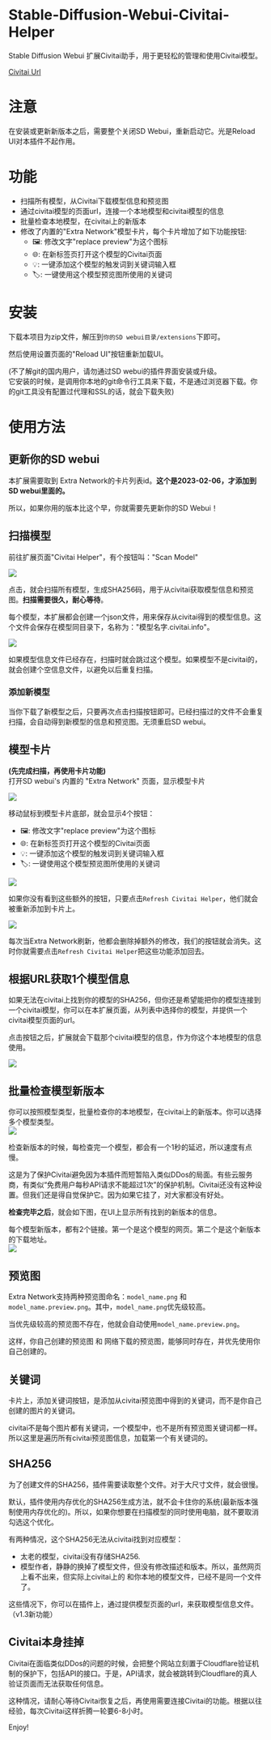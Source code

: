 # Stable-Diffusion-Webui-Civitai-Helper
Stable Diffusion Webui 扩展Civitai助手，用于更轻松的管理和使用Civitai模型。

[Civitai Url](https://civitai.com/models/16768/civitai-helper-sd-webui-civitai-extension)  

# 注意
在安装或更新新版本之后，需要整个关闭SD Webui，重新启动它。光是Reload UI对本插件不起作用。  

# 功能
* 扫描所有模型，从Civitai下载模型信息和预览图 
* 通过civitai模型的页面url，连接一个本地模型和civitai模型的信息
* 批量检查本地模型，在civitai上的新版本
* 修改了内置的"Extra Network"模型卡片，每个卡片增加了如下功能按钮:
  - 🖼: 修改文字"replace preview"为这个图标
  - 🌐: 在新标签页打开这个模型的Civitai页面
  - 💡: 一键添加这个模型的触发词到关键词输入框
  - 🏷: 一键使用这个模型预览图所使用的关键词

# 安装
下载本项目为zip文件，解压到`你的SD webui目录/extensions`下即可。

然后使用设置页面的"Reload UI"按钮重新加载UI。  

(不了解git的国内用户，请勿通过SD webui的插件界面安装或升级。  
它安装的时候，是调用你本地的git命令行工具来下载，不是通过浏览器下载。你的git工具没有配置过代理和SSL的话，就会下载失败)  


# 使用方法
## 更新你的SD webui
本扩展需要取到 Extra Network的卡片列表id。**这个是2023-02-06，才添加到SD webui里面的。**  

所以，如果你用的版本比这个早，你就需要先更新你的SD Webui！


## 扫描模型
前往扩展页面"Civitai Helper"，有个按钮叫："Scan Model"  

![](img/extension_tab.jpg)  

点击，就会扫描所有模型，生成SHA256码，用于从civitai获取模型信息和预览图。**扫描需要很久，耐心等待**。

每个模型，本扩展都会创建一个json文件，用来保存从civitai得到的模型信息。这个文件会保存在模型同目录下，名称为："模型名字.civitai.info"。  

![](img/model_info_file.jpg)  

如果模型信息文件已经存在，扫描时就会跳过这个模型。如果模型不是civitai的，就会创建个空信息文件，以避免以后重复扫描。

### 添加新模型
当你下载了新模型之后，只要再次点击扫描按钮即可。已经扫描过的文件不会重复扫描，会自动得到新模型的信息和预览图。无须重启SD webui。 

## 模型卡片
**(先完成扫描，再使用卡片功能)**  
打开SD webui's 内置的 "Extra Network" 页面，显示模型卡片  

![](img/extra_network.jpg)  


移动鼠标到模型卡片底部，就会显示4个按钮：
  - 🖼: 修改文字"replace preview"为这个图标
  - 🌐: 在新标签页打开这个模型的Civitai页面
  - 💡: 一键添加这个模型的触发词到关键词输入框
  - 🏷: 一键使用这个模型预览图所使用的关键词
  
![](img/model_card.jpg)  

如果你没有看到这些额外的按钮，只要点击`Refresh Civitai Helper`，他们就会被重新添加到卡片上。  

![](img/refresh_ch.jpg)  

每次当Extra Network刷新，他都会删除掉额外的修改，我们的按钮就会消失。这时你就需要点击`Refresh Civitai Helper`把这些功能添加回去。


## 根据URL获取1个模型信息
如果无法在civitai上找到你的模型的SHA256，但你还是希望能把你的模型连接到一个civitai模型，你可以在本扩展页面，从列表中选择你的模型，并提供一个civitai模型页面的url。

点击按钮之后，扩展就会下载那个civitai模型的信息，作为你这个本地模型的信息使用。  

![](img/get_one_model_info.jpg)  


## 批量检查模型新版本
你可以按照模型类型，批量检查你的本地模型，在civitai上的新版本。你可以选择多个模型类型。  
![](img/check_model_new_version.jpg)  

检查新版本的时候，每检查完一个模型，都会有一个1秒的延迟，所以速度有点慢。

这是为了保护Civitai避免因为本插件而短暂陷入类似DDos的局面。有些云服务商，有类似“免费用户每秒API请求不能超过1次”的保护机制。Civitai还没有这种设置。但我们还是得自觉保护它。因为如果它挂了，对大家都没有好处。    

**检查完毕之后**，就会如下图，在UI上显示所有找到的新版本的信息。  

每个模型新版本，都有2个链接。第一个是这个模型的网页。第二个是这个新版本的下载地址。   
![](img/check_model_new_version_output.jpg)


## 预览图
Extra Network支持两种预览图命名：`model_name.png` 和 `model_name.preview.png`。其中，`model_name.png`优先级较高。

当优先级较高的预览图不存在，他就会自动使用`model_name.preview.png`。

这样，你自己创建的预览图 和 网络下载的预览图，能够同时存在，并优先使用你自己创建的。

## 关键词
卡片上，添加关键词按钮，是添加从civitai预览图中得到的关键词，而不是你自己创建的图片的关键词。

civitai不是每个图片都有关键词，一个模型中，也不是所有预览图关键词都一样。所以这里是遍历所有civitai预览图信息，加载第一个有关键词的。


## SHA256
为了创建文件的SHA256，插件需要读取整个文件。对于大尺寸文件，就会很慢。

默认，插件使用内存优化的SHA256生成方法，就不会卡住你的系统(最新版本强制使用内存优化的)。所以，如果你想要在扫描模型的同时使用电脑，就不要取消勾选这个优化。  

有两种情况，这个SHA256无法从civitai找到对应模型：
* 太老的模型，civitai没有存储SHA256.
* 模型作者，静静的换掉了模型文件，但没有修改描述和版本。所以，虽然网页上看不出来，但实际上civitai上的 和你本地的模型文件，已经不是同一个文件了。  

这些情况下，你可以在插件上，通过提供模型页面的url，来获取模型信息文件。（v1.3新功能）




## Civitai本身挂掉
Civitai在面临类似DDos的问题的时候，会把整个网站立刻置于Cloudflare验证机制的保护下，包括API的接口。于是，API请求，就会被跳转到Cloudflare的真人验证页面而无法获取任何信息。

这种情况，请耐心等待Civitai恢复之后，再使用需要连接Civitai的功能。根据以往经验，每次Civitai这样折腾一轮要6-8小时。



Enjoy! 





